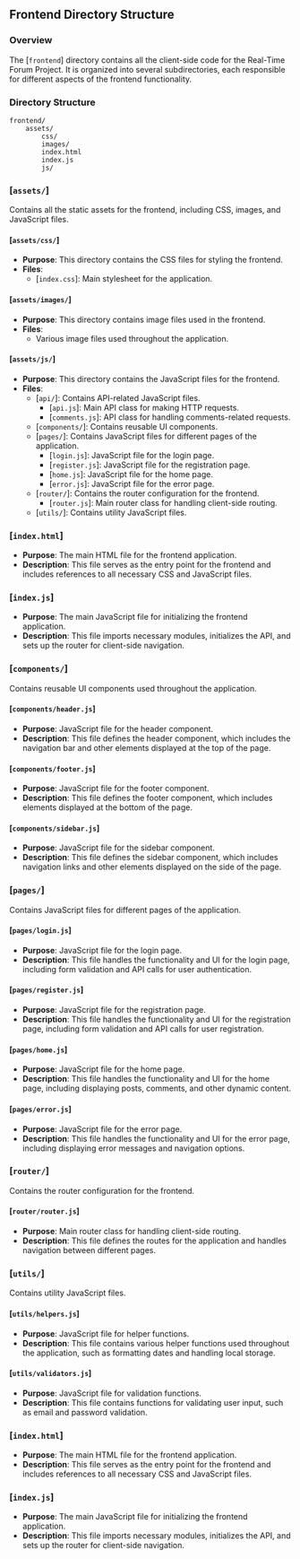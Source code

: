 ## Frontend Directory Structure

### Overview
The [`frontend`] directory contains all the client-side code for the Real-Time Forum Project. It is organized into several subdirectories, each responsible for different aspects of the frontend functionality.

### Directory Structure
```
frontend/
    assets/
        css/
        images/
        index.html
        index.js
        js/
```

### [`assets/`]
Contains all the static assets for the frontend, including CSS, images, and JavaScript files.

#### [`assets/css/`]
- **Purpose**: This directory contains the CSS files for styling the frontend.
- **Files**: 
  - [`index.css`]: Main stylesheet for the application.

#### [`assets/images/`]
- **Purpose**: This directory contains image files used in the frontend.
- **Files**: 
  - Various image files used throughout the application.

#### [`assets/js/`]
- **Purpose**: This directory contains the JavaScript files for the frontend.
- **Files**: 
  - [`api/`]: Contains API-related JavaScript files.
    - [`api.js`]: Main API class for making HTTP requests.
    - [`comments.js`]: API class for handling comments-related requests.
  - [`components/`]: Contains reusable UI components.
  - [`pages/`]: Contains JavaScript files for different pages of the application.
    - [`login.js`]: JavaScript file for the login page.
    - [`register.js`]: JavaScript file for the registration page.
    - [`home.js`]: JavaScript file for the home page.
    - [`error.js`]: JavaScript file for the error page.
  - [`router/`]: Contains the router configuration for the frontend.
    - [`router.js`]: Main router class for handling client-side routing.
  - [`utils/`]: Contains utility JavaScript files.

### [`index.html`]
- **Purpose**: The main HTML file for the frontend application.
- **Description**: This file serves as the entry point for the frontend and includes references to all necessary CSS and JavaScript files.

### [`index.js`]
- **Purpose**: The main JavaScript file for initializing the frontend application.
- **Description**: This file imports necessary modules, initializes the API, and sets up the router for client-side navigation.

### [`components/`]
Contains reusable UI components used throughout the application.

#### [`components/header.js`]
- **Purpose**: JavaScript file for the header component.
- **Description**: This file defines the header component, which includes the navigation bar and other elements displayed at the top of the page.

#### [`components/footer.js`]
- **Purpose**: JavaScript file for the footer component.
- **Description**: This file defines the footer component, which includes elements displayed at the bottom of the page.

#### [`components/sidebar.js`]
- **Purpose**: JavaScript file for the sidebar component.
- **Description**: This file defines the sidebar component, which includes navigation links and other elements displayed on the side of the page.

### [`pages/`]
Contains JavaScript files for different pages of the application.

#### [`pages/login.js`]
- **Purpose**: JavaScript file for the login page.
- **Description**: This file handles the functionality and UI for the login page, including form validation and API calls for user authentication.

#### [`pages/register.js`]
- **Purpose**: JavaScript file for the registration page.
- **Description**: This file handles the functionality and UI for the registration page, including form validation and API calls for user registration.

#### [`pages/home.js`]
- **Purpose**: JavaScript file for the home page.
- **Description**: This file handles the functionality and UI for the home page, including displaying posts, comments, and other dynamic content.

#### [`pages/error.js`]
- **Purpose**: JavaScript file for the error page.
- **Description**: This file handles the functionality and UI for the error page, including displaying error messages and navigation options.

### [`router/`]
Contains the router configuration for the frontend.

#### [`router/router.js`]
- **Purpose**: Main router class for handling client-side routing.
- **Description**: This file defines the routes for the application and handles navigation between different pages.

### [`utils/`]
Contains utility JavaScript files.

#### [`utils/helpers.js`]
- **Purpose**: JavaScript file for helper functions.
- **Description**: This file contains various helper functions used throughout the application, such as formatting dates and handling local storage.

#### [`utils/validators.js`]
- **Purpose**: JavaScript file for validation functions.
- **Description**: This file contains functions for validating user input, such as email and password validation.

### [`index.html`]
- **Purpose**: The main HTML file for the frontend application.
- **Description**: This file serves as the entry point for the frontend and includes references to all necessary CSS and JavaScript files.

### [`index.js`]
- **Purpose**: The main JavaScript file for initializing the frontend application.
- **Description**: This file imports necessary modules, initializes the API, and sets up the router for client-side navigation.